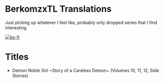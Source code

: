 # BerkomzxTL Translations
Just picking up whatever I feel like, probably only dropped series that I find interesting

[![ko-fi](https://ko-fi.com/img/githubbutton_sm.svg)](https://ko-fi.com/I2I117SQUE)

# Titles
- Demon Noble Girl \~Story of a Careless Demon\~ (Volumes 10, 11, 12, Side Stories)
